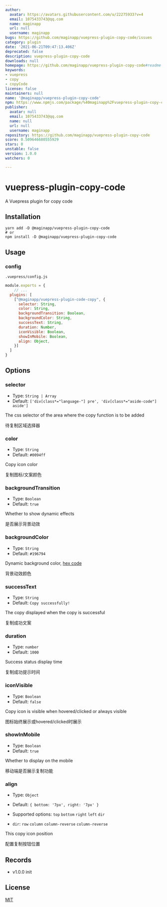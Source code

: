 ```yaml
---
author:
  avatar: https://avatars.githubusercontent.com/u/22275933?v=4
  email: 1075433743@qq.com
  name: maginapp
  url: null
  username: maginapp
bugs: https://github.com/maginapp/vuepress-plugin-copy-code/issues
category: plugin
date: '2021-06-21T09:47:13.406Z'
deprecated: false
description: vuepress-plugin-copy-code
downloads: null
homepage: https://github.com/maginapp/vuepress-plugin-copy-code#readme
keywords:
- vuepress
- copy
- copyCode
license: false
maintainers: null
name: '@maginapp/vuepress-plugin-copy-code'
npm: https://www.npmjs.com/package/%40maginapp%2Fvuepress-plugin-copy-code
publisher:
  avatar: null
  email: 1075433743@qq.com
  name: null
  url: null
  username: maginapp
repository: https://github.com/maginapp/vuepress-plugin-copy-code
score: 0.509646680555929
stars: 0
unstable: false
version: 1.0.0
watchers: 0

---
```


# vuepress-plugin-copy-code

A Vuepress plugin for copy code

## Installation

```shell
yarn add -D @maginapp/vuepress-plugin-copy-code
# or
npm install -D @maginapp/vuepress-plugin-copy-code
```

## Usage

### config

`.vuepress/config.js`

```js
module.exports = {
    // ...
  plugins: [
    ["@maginapp/vuepress-plugin-code-copy", {
      selector: String,
      color: String,
      backgroundTransition: Boolean,
      backgroundColor: String,
      successText: String,
      duration: Number,
      iconVisible: Boolean,
      showInMobile: Boolean,
      align: Object,
    }]
  ]
}
```

## Options

### selector

*  Type: `String | Array`
*  Default: `['div[class*="language-"] pre', 'div[class*="aside-code"] aside']`

The css selector of the area where the copy function is to be added

待复制区域选择器

### color

*  Type: `String`
*  Default: `#0094ff`

Copy icon color

复制图标/文案颜色

### backgroundTransition

*  Type: `Boolean`
*  Default: `true`

Whether to show dynamic effects

是否展示背景动效

### backgroundColor

*  Type: `String`
*  Default: `#196794`

Dynamic background color, [hex code](https://htmlcolorcodes.com/)

背景动效颜色

### successText

*  Type: `String`
*  Default: `Copy successfully!`

The copy displayed when the copy is successful

复制成功文案

### duration

*  Type: `number`
*  Default: `1000`

Success status display time

复制成功提示时间

### iconVisible

*  Type: `Boolean`
*  Default: `false`

Copy icon is visible when hovered/clicked or always visible

图标始终展示或hovered/clicked时展示

### showInMobile

*  Type: `Boolean`
*  Default: `true`

Whether to display on the mobile

移动端是否展示复制功能

### align

*  Type: `Object`
*  Default: `{ bottom: '7px', right: '7px' }`
*  Supported options: `top` `bottom` `right` `left` `dir`

  * `dir`: `row` `column` `column-reverse` `column-reverse`

This copy icon position

配置复制按钮位置

## Records

* v1.0.0 init

## License

[MIT](https://github.com/maginapp/vuepress-plugin-copy-code)

